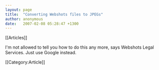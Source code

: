 ```yaml
---
layout: page
title:  "Converting Webshots files to JPEGs"
author: anonymous
date:   2007-02-08 05:28:47 +1300
---
```


[[Articles]]

I'm not allowed to tell you how to do this any more, says Webshots Legal Services. Just use Google instead.

[[Category:Article]]